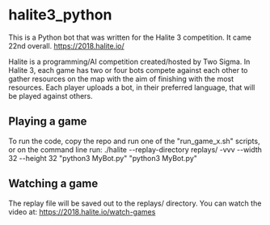 # halite3_python
This is a Python bot that was written for the Halite 3 competition. It came 22nd overall.
https://2018.halite.io/

Halite is a programming/AI competition created/hosted by Two Sigma.	In Halite 3, each game has two or four bots compete against each other to gather resources on the map with the aim of finishing with the most resources. Each player uploads a bot, in their preferred language, that will be played against others.

## Playing a game
To run the code, copy the repo and run one of the "run_game_x.sh" scripts, or on the command line run:
./halite --replay-directory replays/ -vvv --width 32 --height 32 "python3 MyBot.py" "python3 MyBot.py"

## Watching a game
The replay file will be saved out to the replays/ directory. You can watch the video at:
https://2018.halite.io/watch-games
